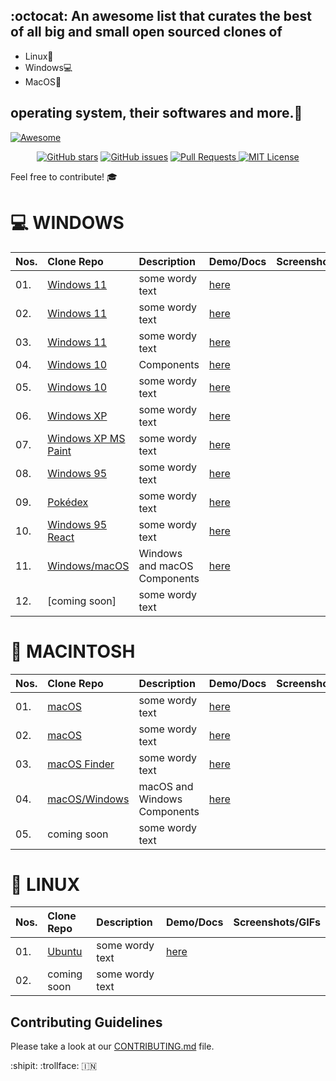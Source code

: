 ## :octocat: An awesome list that curates the best of all big and small open sourced clones of 

- Linux🐧  
- Windows💻  
- MacOS 

## operating system, their softwares and more.🎉
[![Awesome](https://cdn.rawgit.com/sindresorhus/awesome/d7305f38d29fed78fa85652e3a63e154dd8e8829/media/badge.svg)](https://github.com/sindresorhus/awesome)

<p align="center">
  <a href="https://github.com/prik-k/awesome-OS-clones/stargazers"><img src="https://img.shields.io/github/stars/prik-k/awesome-os-clones.svg?style=popout-square" alt="GitHub stars"></a>
  <a href="https://github.com/https://github.com/prik-k/awesome-OS-clones/issues"><img src="https://img.shields.io/github/issues/prik-k/awesome-os-clones.svg?style=popout-square" alt="GitHub issues"></a>
<a href="https://github.com/trimstray/the-book-of-secret-knowledge/pulls">
    <img src="https://img.shields.io/badge/PRs-welcome-brightgreen.svg?longCache=true" alt="Pull Requests">
  </a>
  <a href="LICENSE.md">
    <img src="https://img.shields.io/badge/License-MIT-lightgrey.svg?longCache=true" alt="MIT License">
  </a>
</p>
Feel free to contribute! 🎓



# 💻 WINDOWS
 Nos. | Clone Repo |  Description  | Demo/Docs | Screenshots/GIFs
 --- | :---- | :--------- | :----------| :----------------- 
 |01. | [Windows 11]( https://github.com/Rajaniraiyn/windows11 ) | some wordy text | [here]( https://rajaniraiyn.github.io/windows11 )
 |02. | [Windows 11]( https://github.com/PiyushSuthar/Windows-11-Web ) | some wordy text  | [here]( https://win11.vercel.app )  
 |03. | [Windows 11]( https://github.com/blueedgetechno/windows11 ) | some wordy text  | [here]( https://win11.blueedge.me )
 |04. | [Windows 10]( https://github.com/virtualvivek/react-windows-ui )  |Components    | [here]( https://virtualvivek.github.io/react-windows-ui/ )
 |05. | [Windows 10]( https://github.com/virtualvivek/Windows10-framework/ ) | some wordy text    | [here]( https://windows10framework.github.io )
 |06. | [Windows XP]( https://github.com/ShizukuIchi/winXP ) | some wordy text    | [here]( https://winxp.vercel.app )
 |07. | [Windows XP MS Paint]( https://github.com/1j01/jspaint ) | some wordy text    | [here]( https://jspaint.app/#local:9fdbb2f31c0bb8 )
 |08. | [Windows 95]( https://github.com/felixrieseberg/windows95 )  | some wordy text   | [here]( https://github.com/felixrieseberg/windows95/releases/tag/v2.3.0 )
 |09. | [Pokédex]( https://github.com/wobsoriano/poke95 )  | some wordy text    | [here]( https://poke95.vercel.app )
 |10. | [Windows 95 React]( https://github.com/arturbien/React95 ) | some wordy text    | [here]( https://react95.io/# )
 |11. | [Windows/macOS]( https://github.com/gabrielbull/react-desktop ) | Windows and macOS Components   | [here]( http://reactdesktop.js.org ) 
 |12. | [coming soon] | some wordy text 

#  MACINTOSH
 Nos. | Clone Repo |  Description  | Demo/Docs | Screenshots/GIFs
 --- | :---- | :--------- | :----------| :----------------- 
 |01. | [macOS]( https://github.com/PuruVJ/macos-web ) | some wordy text    | [here]( https://macos.vercel.app )
 |02. | [macOS]( https://github.com/Renovamen/playground-macos ) | some wordy text    | [here]( https://portfolio.zxh.io )
 |03. | [macOS Finder]( https://github.com/guyariely/finder-clone )  | some wordy text   | [here]( https://finder-clone.netlify.app )
 |04. | [macOS/Windows]( https://github.com/gabrielbull/react-desktop ) | macOS and Windows Components   | [here]( http://reactdesktop.js.org ) 
 |05. | coming soon | some wordy text 

# 🐧 LINUX 
 Nos. | Clone Repo | Description | Demo/Docs | Screenshots/GIFs
 --- | :---- | :--------- | :----------| :----------------- 
 |01. | [Ubuntu]( https://github.com/vivek9patel/vivek9patel.github.io ) | some wordy text    | [here]( https://vivek9patel.github.io )
 |02. | coming soon | some wordy text 


## Contributing Guidelines

Please take a look at our [CONTRIBUTING.md](https://github.com/prik-k/awesome-OS-clones/blob/main/CONTRIBUTING.md) file.

:shipit:
:trollface:
🇮🇳 

